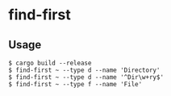 # find-first

## Usage

```console
$ cargo build --release
$ find-first ~ --type d --name 'Directory'
$ find-first ~ --type d --name '^Dir\w+ry$'
$ find-first ~ --type f --name 'File'
```
